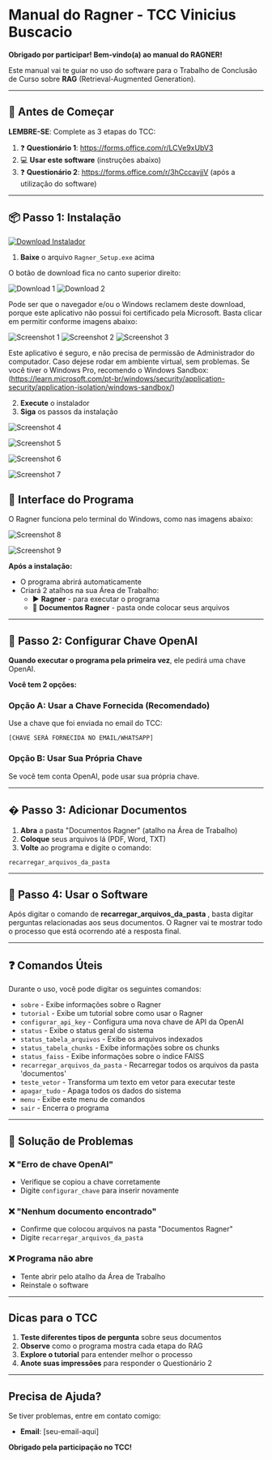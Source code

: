 # Manual do Ragner - TCC Vinicius Buscacio

**Obrigado por participar! Bem-vindo(a) ao manual do RAGNER!**

Este manual vai te guiar no uso do software para o Trabalho de Conclusão de Curso sobre **RAG** (Retrieval-Augmented Generation). 

---

## 🎯 Antes de Começar

**LEMBRE-SE**: Complete as 3 etapas do TCC:

1. ❓ **Questionário 1**: https://forms.office.com/r/LCVe9xUbV3
2. 💻 **Usar este software** (instruções abaixo)
3. ❓ **Questionário 2**: https://forms.office.com/r/3hCccavjjV (após a utilização do software)

---

## 📦 Passo 1: Instalação

[![Download Instalador](https://img.shields.io/badge/Download-Ragner_Setup.exe-blue?style=for-the-badge&logo=windows)](installer/Ragner_Setup.exe)

1. **Baixe** o arquivo `Ragner_Setup.exe` acima

O botão de download fica no canto superior direito:

![Download 1](installer/screenshots/download-01.png)
![Download 2](installer/screenshots/download-02.png)

Pode ser que o navegador e/ou o Windows reclamem deste download, porque este aplicativo não possui foi certificado pela Microsoft. Basta clicar em permitir conforme imagens abaixo:

![Screenshot 1](installer/screenshots/permitir-01.png)
![Screenshot 2](installer/screenshots/permitir-02.png)
![Screenshot 3](installer/screenshots/permitir-03.png)

Este aplicativo é seguro, e não precisa de permissão de Administrador do computador. Caso dejese rodar em ambiente virtual, sem problemas. Se você tiver o Windows Pro, recomendo o Windows Sandbox: (https://learn.microsoft.com/pt-br/windows/security/application-security/application-isolation/windows-sandbox/)

2. **Execute** o instalador
3. **Siga** os passos da instalação

![Screenshot 4](installer/screenshots/01.png)

![Screenshot 5](installer/screenshots/02.png)

![Screenshot 6](installer/screenshots/03.png)

![Screenshot 7](installer/screenshots/04.png)

## 📱 Interface do Programa

O Ragner funciona pelo terminal do Windows, como nas imagens abaixo:

![Screenshot 8](installer/screenshots/05.png)

![Screenshot 9](installer/screenshots/07.png)


**Após a instalação:**
- O programa abrirá automaticamente
- Criará 2 atalhos na sua Área de Trabalho:
  - ▶️ **Ragner** - para executar o programa
  - 📁 **Documentos Ragner** - pasta onde colocar seus arquivos

---

## 🔑 Passo 2: Configurar Chave OpenAI

**Quando executar o programa pela primeira vez**, ele pedirá uma chave OpenAI.

**Você tem 2 opções:**

### Opção A: Usar a Chave Fornecida (Recomendado)
Use a chave que foi enviada no email do TCC:
```
[CHAVE SERÁ FORNECIDA NO EMAIL/WHATSAPP]
```

### Opção B: Usar Sua Própria Chave
Se você tem conta OpenAI, pode usar sua própria chave.

---

## � Passo 3: Adicionar Documentos

1. **Abra** a pasta "Documentos Ragner" (atalho na Área de Trabalho)
2. **Coloque** seus arquivos lá (PDF, Word, TXT)
3. **Volte** ao programa e digite o comando:

```
recarregar_arquivos_da_pasta
```

---

## 🚀 Passo 4: Usar o Software

Após digitar o comando de **recarregar_arquivos_da_pasta** , basta digitar perguntas relacionadas aos seus documentos. O Ragner vai te mostrar todo o processo que está ocorrendo até a resposta final.

---

## ❓ Comandos Úteis

Durante o uso, você pode digitar os seguintes comandos:

- `sobre` - Exibe informações sobre o Ragner
- `tutorial` - Exibe um tutorial sobre como usar o Ragner
- `configurar_api_key` - Configura uma nova chave de API da OpenAI
- `status` - Exibe o status geral do sistema
- `status_tabela_arquivos` - Exibe os arquivos indexados
- `status_tabela_chunks` - Exibe informações sobre os chunks
- `status_faiss` - Exibe informações sobre o índice FAISS
- `recarregar_arquivos_da_pasta` - Recarregar todos os arquivos da pasta 'documentos'
- `teste_vetor` - Transforma um texto em vetor para executar teste
- `apagar_tudo` - Apaga todos os dados do sistema
- `menu` - Exibe este menu de comandos
- `sair` - Encerra o programa

---

## 🔧 Solução de Problemas

### ❌ "Erro de chave OpenAI"
- Verifique se copiou a chave corretamente
- Digite `configurar_chave` para inserir novamente

### ❌ "Nenhum documento encontrado"
- Confirme que colocou arquivos na pasta "Documentos Ragner"
- Digite `recarregar_arquivos_da_pasta`

### ❌ Programa não abre
- Tente abrir pelo atalho da Área de Trabalho
- Reinstale o software

---

## Dicas para o TCC

1. **Teste diferentes tipos de pergunta** sobre seus documentos
2. **Observe** como o programa mostra cada etapa do RAG
3. **Explore o tutorial** para entender melhor o processo
4. **Anote suas impressões** para responder o Questionário 2

---

## Precisa de Ajuda?

Se tiver problemas, entre em contato comigo: 
- **Email**: [seu-email-aqui]


**Obrigado pela participação no TCC!**